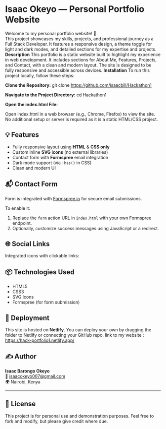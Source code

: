 # Isaac Okeyo — Personal Portfolio Website

Welcome to my personal portfolio website! 🚀  
This project showcases my skills, projects, and professional journey as a Full Stack Developer. It features a responsive design, a theme toggle for light and dark modes, and detailed sections for my expertise and projects.
**Description**
This portfolio is a static website built to highlight my experience in web development. It includes sections for About Me, Features, Projects, and Contact, with a clean and modern layout. The site is designed to be fully responsive and accessible across devices.
**Installation**
To run this project locally, follow these steps:

**Clone the Repository:**
git clone https://github.com/isaacbill/Hackathon1

**Navigate to the Project Directory:**
cd Hackathon1

**Open the index.html File:**

Open index.html in a web browser (e.g., Chrome, Firefox) to view the site.
No additional setup or server is required as it is a static HTML/CSS project.
## 💡 Features

- Fully responsive layout using **HTML** & **CSS only**
- Custom inline **SVG icons** (no external libraries)
- Contact form with **Formspree** email integration
- Dark mode support (via `:has()` in CSS)
- Clean and modern UI

## 📬 Contact Form

Form is integrated with [Formspree.io](https://formspree.io) for secure email submissions.

To enable it:

1. Replace the `form` action URL in `index.html` with your own Formspree endpoint.
2. Optionally, customize success messages using JavaScript or a redirect.

## 🌐 Social Links

Integrated icons with clickable links:

## 📦 Technologies Used

- HTML5
- CSS3
- SVG Icons
- Formspree (for form submission)

## 🚀 Deployment

This site is hosted on **Netlify**. You can deploy your own by dragging the folder to Netlify or connecting your GitHub repo.
link to my website : https://hack-portfolio1.netlify.app/

## ✍️ Author

**Isaac Barongo Okeyo**  
📧 isaacokeyo007@gmail.com  
🌍 Nairobi, Kenya

---

## 📜 License
This project is for personal use and demonstration purposes. Feel free to fork and modify, but please give credit where due.
